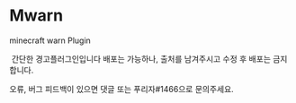 # Mwarn
minecraft warn Plugin

﻿
간단한 경고플러그인입니다 배포는 가능하나, 출처를 남겨주시고 수정 후 배포는 금지합니다.

오류, 버그 피드백이 있으면 댓글 또는 푸리자#1466으로 문의주세요.

﻿
